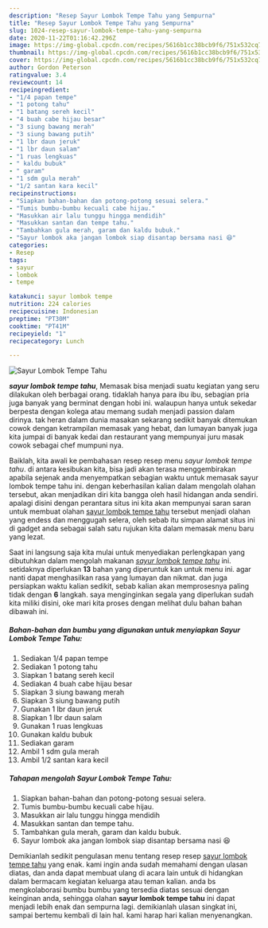 ```yaml
---
description: "Resep Sayur Lombok Tempe Tahu yang Sempurna"
title: "Resep Sayur Lombok Tempe Tahu yang Sempurna"
slug: 1024-resep-sayur-lombok-tempe-tahu-yang-sempurna
date: 2020-11-22T01:16:42.296Z
image: https://img-global.cpcdn.com/recipes/5616b1cc38bcb9f6/751x532cq70/sayur-lombok-tempe-tahu-foto-resep-utama.jpg
thumbnail: https://img-global.cpcdn.com/recipes/5616b1cc38bcb9f6/751x532cq70/sayur-lombok-tempe-tahu-foto-resep-utama.jpg
cover: https://img-global.cpcdn.com/recipes/5616b1cc38bcb9f6/751x532cq70/sayur-lombok-tempe-tahu-foto-resep-utama.jpg
author: Gordon Peterson
ratingvalue: 3.4
reviewcount: 14
recipeingredient:
- "1/4 papan tempe"
- "1 potong tahu"
- "1 batang sereh kecil"
- "4 buah cabe hijau besar"
- "3 siung bawang merah"
- "3 siung bawang putih"
- "1 lbr daun jeruk"
- "1 lbr daun salam"
- "1 ruas lengkuas"
- " kaldu bubuk"
- " garam"
- "1 sdm gula merah"
- "1/2 santan kara kecil"
recipeinstructions:
- "Siapkan bahan-bahan dan potong-potong sesuai selera."
- "Tumis bumbu-bumbu kecuali cabe hijau."
- "Masukkan air lalu tunggu hingga mendidih"
- "Masukkan santan dan tempe tahu."
- "Tambahkan gula merah, garam dan kaldu bubuk."
- "Sayur lombok aka jangan lombok siap disantap bersama nasi 😆"
categories:
- Resep
tags:
- sayur
- lombok
- tempe

katakunci: sayur lombok tempe 
nutrition: 224 calories
recipecuisine: Indonesian
preptime: "PT30M"
cooktime: "PT41M"
recipeyield: "1"
recipecategory: Lunch

---
```



![Sayur Lombok Tempe Tahu](https://img-global.cpcdn.com/recipes/5616b1cc38bcb9f6/751x532cq70/sayur-lombok-tempe-tahu-foto-resep-utama.jpg)

<b><i>sayur lombok tempe tahu</i></b>, Memasak bisa menjadi suatu kegiatan yang seru dilakukan oleh berbagai orang. tidaklah hanya para ibu ibu, sebagian pria juga banyak yang berminat dengan hobi ini. walaupun hanya untuk sekedar berpesta dengan kolega atau memang sudah menjadi passion dalam dirinya. tak heran dalam dunia masakan sekarang sedikit banyak ditemukan cowok dengan ketrampilan memasak yang hebat, dan lumayan banyak juga kita jumpai di banyak kedai dan restaurant yang mempunyai juru masak cowok sebagai chef mumpuni nya.

Baiklah, kita awali ke pembahasan resep resep menu <i>sayur lombok tempe tahu</i>. di antara kesibukan kita, bisa jadi akan terasa menggembirakan apabila sejenak anda menyempatkan sebagian waktu untuk memasak sayur lombok tempe tahu ini. dengan keberhasilan kalian dalam mengolah olahan tersebut, akan menjadikan diri kita bangga oleh hasil hidangan anda sendiri. apalagi disini dengan perantara situs ini kita akan mempunyai saran saran untuk membuat olahan <u>sayur lombok tempe tahu</u> tersebut menjadi olahan yang endess dan menggugah selera, oleh sebab itu simpan alamat situs ini di gadget anda sebagai salah satu rujukan kita dalam memasak menu baru yang lezat.




Saat ini langsung saja kita mulai untuk menyediakan perlengkapan yang dibutuhkan dalam mengolah makanan <u><i>sayur lombok tempe tahu</i></u> ini. setidaknya diperlukan <b>13</b> bahan yang diperuntuk kan untuk menu ini. agar nanti dapat menghasilkan rasa yang lumayan dan nikmat. dan juga persiapkan waktu kalian sedikit, sebab kalian akan memprosesnya paling tidak dengan <b>6</b> langkah. saya menginginkan segala yang diperlukan sudah kita miliki disini, oke mari kita proses dengan melihat dulu bahan bahan dibawah ini.

<!--inarticleads1-->

##### Bahan-bahan dan bumbu yang digunakan untuk menyiapkan Sayur Lombok Tempe Tahu:

1. Sediakan 1/4 papan tempe
1. Sediakan 1 potong tahu
1. Siapkan 1 batang sereh kecil
1. Sediakan 4 buah cabe hijau besar
1. Siapkan 3 siung bawang merah
1. Siapkan 3 siung bawang putih
1. Gunakan 1 lbr daun jeruk
1. Siapkan 1 lbr daun salam
1. Gunakan 1 ruas lengkuas
1. Gunakan  kaldu bubuk
1. Sediakan  garam
1. Ambil 1 sdm gula merah
1. Ambil 1/2 santan kara kecil




<!--inarticleads2-->

##### Tahapan mengolah Sayur Lombok Tempe Tahu:

1. Siapkan bahan-bahan dan potong-potong sesuai selera.
1. Tumis bumbu-bumbu kecuali cabe hijau.
1. Masukkan air lalu tunggu hingga mendidih
1. Masukkan santan dan tempe tahu.
1. Tambahkan gula merah, garam dan kaldu bubuk.
1. Sayur lombok aka jangan lombok siap disantap bersama nasi 😆




Demikianlah sedikit pengulasan menu tentang resep resep <u>sayur lombok tempe tahu</u> yang enak. kami ingin anda sudah memahami dengan ulasan diatas, dan anda dapat membuat ulang di acara lain untuk di hidangkan dalam bermacam kegiatan keluarga atau teman kalian. anda bs mengkolaborasi bumbu bumbu yang tersedia diatas sesuai dengan keinginan anda, sehingga olahan <b>sayur lombok tempe tahu</b> ini dapat menjadi lebih enak dan sempurna lagi. demikianlah ulasan singkat ini, sampai bertemu kembali di lain hal. kami harap hari kalian menyenangkan.
